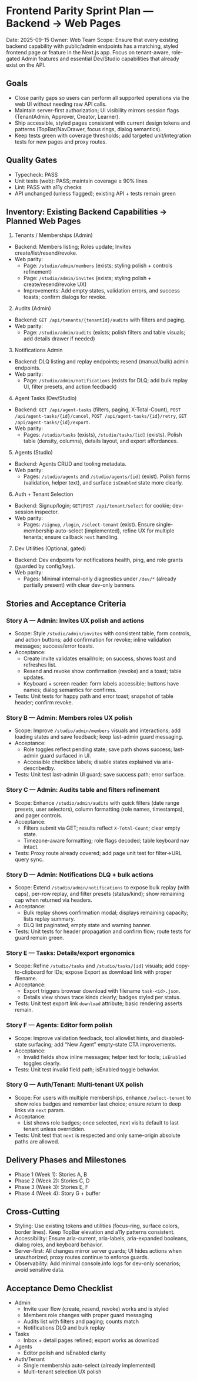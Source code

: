# Frontend Parity Sprint Plan — Backend → Web Pages

Date: 2025-09-15
Owner: Web Team
Scope: Ensure that every existing backend capability with public/admin endpoints has a matching, styled frontend page or feature in the Next.js app. Focus on tenant-aware, role-gated Admin features and essential Dev/Studio capabilities that already exist on the API.

## Goals

- Close parity gaps so users can perform all supported operations via the web UI without needing raw API calls.
- Maintain server-first authorization; UI visibility mirrors session flags (TenantAdmin, Approver, Creator, Learner).
- Ship accessible, styled pages consistent with current design tokens and patterns (TopBar/NavDrawer, focus rings, dialog semantics).
- Keep tests green with coverage thresholds; add targeted unit/integration tests for new pages and proxy routes.

## Quality Gates

- Typecheck: PASS
- Unit tests (web): PASS; maintain coverage ≥ 90% lines
- Lint: PASS with a11y checks
- API unchanged (unless flagged); existing API + tests remain green

## Inventory: Existing Backend Capabilities → Planned Web Pages

1. Tenants / Memberships (Admin)

- Backend: Members listing; Roles update; Invites create/list/resend/revoke.
- Web parity:
  - Page: `/studio/admin/members` (exists; styling polish + controls refinement)
  - Page: `/studio/admin/invites` (exists; styling polish + create/resend/revoke UX)
  - Improvements: Add empty states, validation errors, and success toasts; confirm dialogs for revoke.

2. Audits (Admin)

- Backend: `GET /api/tenants/{tenantId}/audits` with filters and paging.
- Web parity:
  - Page: `/studio/admin/audits` (exists; polish filters and table visuals; add details drawer if needed)

3. Notifications Admin

- Backend: DLQ listing and replay endpoints; resend (manual/bulk) admin endpoints.
- Web parity:
  - Page: `/studio/admin/notifications` (exists for DLQ; add bulk replay UI, filter presets, and action feedback)

4. Agent Tasks (Dev/Studio)

- Backend: `GET /api/agent-tasks` (filters, paging, X-Total-Count), `POST /api/agent-tasks/{id}/cancel`, `POST /api/agent-tasks/{id}/retry`, `GET /api/agent-tasks/{id}/export`.
- Web parity:
  - Pages: `/studio/tasks` (exists), `/studio/tasks/[id]` (exists). Polish table (density, columns), details layout, and export affordances.

5. Agents (Studio)

- Backend: Agents CRUD and tooling metadata.
- Web parity:
  - Pages: `/studio/agents` and `/studio/agents/[id]` (exist). Polish forms (validation, helper text), and surface `isEnabled` state more clearly.

6. Auth + Tenant Selection

- Backend: Signup/login; `GET|POST /api/tenant/select` for cookie; dev-session inspector.
- Web parity:
  - Pages: `/signup`, `/login`, `/select-tenant` (exist). Ensure single-membership auto-select (implemented), refine UX for multiple tenants; ensure callback `next` handling.

7. Dev Utilities (Optional, gated)

- Backend: Dev endpoints for notifications health, ping, and role grants (guarded by config/key).
- Web parity:
  - Pages: Minimal internal-only diagnostics under `/dev/*` (already partially present) with clear dev-only banners.

## Stories and Acceptance Criteria

### Story A — Admin: Invites UX polish and actions

- Scope: Style `/studio/admin/invites` with consistent table, form controls, and action buttons; add confirmation for revoke; inline validation messages; success/error toasts.
- Acceptance:
  - Create invite validates email/role; on success, shows toast and refreshes list.
  - Resend and revoke show confirmation (revoke) and a toast; table updates.
  - Keyboard + screen reader: form labels accessible; buttons have names; dialog semantics for confirms.
- Tests: Unit tests for happy path and error toast; snapshot of table header; confirm revoke.

### Story B — Admin: Members roles UX polish

- Scope: Improve `/studio/admin/members` visuals and interactions; add loading states and save feedback; keep last-admin guard messaging.
- Acceptance:
  - Role toggles reflect pending state; save path shows success; last-admin guard surfaced in UI.
  - Accessible checkbox labels; disable states explained via aria-describedby.
- Tests: Unit test last-admin UI guard; save success path; error surface.

### Story C — Admin: Audits table and filters refinement

- Scope: Enhance `/studio/admin/audits` with quick filters (date range presets, user selectors), column formatting (role names, timestamps), and pager controls.
- Acceptance:
  - Filters submit via GET; results reflect `X-Total-Count`; clear empty state.
  - Timezone-aware formatting; role flags decoded; table keyboard nav intact.
- Tests: Proxy route already covered; add page unit test for filter->URL query sync.

### Story D — Admin: Notifications DLQ + bulk actions

- Scope: Extend `/studio/admin/notifications` to expose bulk replay (with caps), per-row replay, and filter presets (status/kind); show remaining cap when returned via headers.
- Acceptance:
  - Bulk replay shows confirmation modal; displays remaining capacity; lists replay summary.
  - DLQ list paginated; empty state and warning banner.
- Tests: Unit tests for header propagation and confirm flow; route tests for guard remain green.

### Story E — Tasks: Details/export ergonomics

- Scope: Refine `/studio/tasks` and `/studio/tasks/[id]` visuals; add copy-to-clipboard for IDs; expose Export as download link with proper filename.
- Acceptance:
  - Export triggers browser download with filename `task-<id>.json`.
  - Details view shows trace kinds clearly; badges styled per status.
- Tests: Unit test export link `download` attribute; basic rendering asserts remain.

### Story F — Agents: Editor form polish

- Scope: Improve validation feedback, tool allowlist hints, and disabled-state surfacing; add “New Agent” empty-state CTA improvements.
- Acceptance:
  - Invalid fields show inline messages; helper text for tools; `isEnabled` toggles clearly.
- Tests: Unit test invalid field path; isEnabled toggle behavior.

### Story G — Auth/Tenant: Multi-tenant UX polish

- Scope: For users with multiple memberships, enhance `/select-tenant` to show roles badges and remember last choice; ensure return to deep links via `next` param.
- Acceptance:
  - List shows role badges; once selected, next visits default to last tenant unless overridden.
- Tests: Unit test that `next` is respected and only same-origin absolute paths are allowed.

## Delivery Phases and Milestones

- Phase 1 (Week 1): Stories A, B
- Phase 2 (Week 2): Stories C, D
- Phase 3 (Week 3): Stories E, F
- Phase 4 (Week 4): Story G + buffer

## Cross-Cutting

- Styling: Use existing tokens and utilities (focus-ring, surface colors, border lines). Keep TopBar elevation and a11y patterns consistent.
- Accessibility: Ensure aria-current, aria-labels, aria-expanded booleans, dialog roles, and keyboard behavior.
- Server-first: All changes mirror server guards; UI hides actions when unauthorized; proxy routes continue to enforce guards.
- Observability: Add minimal console.info logs for dev-only scenarios; avoid sensitive data.

## Acceptance Demo Checklist

- Admin
  - Invite user flow (create, resend, revoke) works and is styled
  - Members role changes with proper guard messaging
  - Audits list with filters and paging; counts match
  - Notifications DLQ and bulk replay
- Tasks
  - Inbox + detail pages refined; export works as download
- Agents
  - Editor polish and isEnabled clarity
- Auth/Tenant
  - Single membership auto-select (already implemented)
  - Multi-tenant selection UX polish
